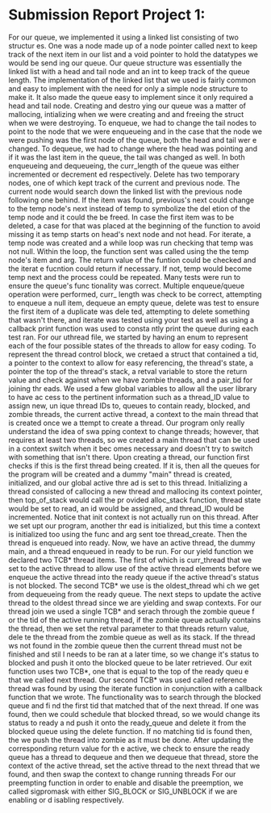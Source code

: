 #  Submission Report Project 1:

For our queue, we implemented it using a linked list consisting of two structur
es. One was a node made up of a node pointer called next to keep track of the 
next item in our list and a void pointer to hold the datatypes we would be send
ing our queue. Our queue structure was essentially the linked list with a head 
and tail node and an int to keep track of the queue length. The implementation 
of the linked list that we used is fairly common and easy to implement with the
need for only a simple node structure to make it. It also made the queue easy 
to implement since it only required a head and tail node. Creating and destro
ying our queue was a matter of mallocing, intializing when we were creating and
and freeing the struct when we were destroying. To enqueue, we had to change the
tail nodes to point to the node that we were enqueueing and in the case that the
node we were pushing was the first node of the queue, both the head and tail wer
e changed. To dequeue, we had to change where the head was pointing and if it 
was the last item in the queue, the tail was changed as well. In both enqueueing
and dequeueing, the curr_length of the queue was either incremented or decrement
ed respectively. Delete has two temporary nodes, one of which kept track of the
current and previous node. The current node would search down the linked list
with the previous node following one behind. If the item was found, previous's
next could change to the temp node's next instead of temp to symbolize the del
etion of the temp node and it could the be freed. In case the first item was 
to be deleted, a case for that was placed at the beginning of the function to 
avoid missing it as temp starts on head's next node and not head. For iterate, 
a temp node was created and a while loop was run checking that temp was not 
null. Within the loop, the function sent was called using the the temp node's
item and arg. The return value of the funtion could be checked and the iterat
e fucntion could return if necessary. If not, temp would become temp next and
the process could be repeated. Many tests were run to ensure the queue's func
tionality was correct. Multiple enqueue/queue operation were performed, curr_
length was check to be correct, attempting to enqueue a null item, dequeue an
empty queue, delete was test to ensure the first item of a duplicate was dele
ted, attempting to delete something that wasn't there, and iterate was tested
using your test as well as using a callback print function was used to consta
ntly print the queue during each test ran.
For our uthread file, we started by having an enum to represent each of the 
four possible states of the threads to allow for easy coding. To represent 
the thread control block, we cretaed a struct that contained a tid, a pointer
to the context to allow for easy referencing, the thread's state, a pointer 
the top of the thread's stack, a retval variable to store the return value 
and check against when we have zombie threads, and a pair_tid for joining thr
eads. We used a few global variables to allow all the user library to have ac
cess to the pertinent information such as a thread_ID value to assign new, un
ique thread IDs to, queues to contain ready, blocked, and zombie threads, the
current active thread, a context to the main thread that is created once we a
ttempt to create a thread. Our program only really understand the idea of swa
pping context to change threads; however, that requires at least two threads,
so we created a main thread that can be used in a context switch when it bec
omes necessary and doesn't try to switch with something that isn't there.
Upon creating a thread, our function first checks if this is the first thread
being created. If it is, then all the queues for the program will be created 
and a dummy "main" thread is created, initialized, and our global active thre
ad is set to this thread. Initializing a thread consisted of callocing a new 
thread and mallocing its context pointer, then top_of_stack would call the pr
ovided alloc_stack function, thread state would be set to read, an id would 
be assigned, and thread_ID would be incremented. Notice that init context
is not actually run on this thread. After we set upt our program, another thr
ead is initialized, but this time a context is initialized too using the func
and arg sent toe thread_create. Then the thread is enqueued into ready. Now, 
we have an active thread, the dummy main, and a thread enqueued in ready to be 
run.
For our yield function we declared two TCB* thread items. The first of which is
curr_thread that we set to the active thread to allow use of the active thread 
elements before we enqueue the active thread into the ready queue if the active 
thread's status is not blocked. The second TCB* we use is the oldest_thread whi
ch we get from dequeueing from the ready queue. The next steps to update the 
active thread to the oldest thread since we are yielding and swap contexts.
For our thread join we used a single TCB* and serach through the zombie queue f
or the tid of the active running thread, if the zombie queue actually contains 
the thread, then we set the retval parameter to that threads return value, dele
te the thread from the zombie queue as well as its stack. If the thread ws not 
found in the zombie queue then the current thread must not be finished and stil
l needs to be ran at a later time, so we change it's status to blocked and push
it onto the blocked queue to be later retrieved.
Our exit function uses two TCB*, one that is equal to the top of the ready queu
e that we called next thread. Our second TCB* was used called reference thread 
was found by using the iterate function in conjunction with a callback function 
that we wrote. The functionality was to search through the blocked queue and fi
nd the first tid that matched that of the next thread. If one was found, then 
we could schedule that blocked thread, so we would change its status to ready a
nd push it onto the ready_queue and delete it from the blocked queue using the 
delete function. If no matching tid is found then, the we push the thread into 
zombie as it must be done. After updating the corresponding return value for th
e active, we check to ensure the ready queue has a thread to dequeue and then 
we dequeue that thread, store the context of the active thread, set the active 
thread to the next thread that we found, and then swap the context to change 
running threads
For our preempting function in order to enable and disable the preemption, we 
called sigpromask with either SIG_BLOCK or SIG_UNBLOCK if we are enabling or d
isabling respectively. 

